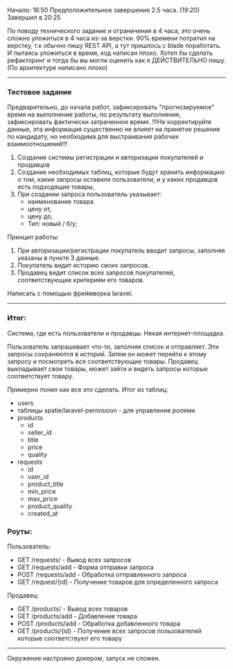 Начало: 16:50
Предположительное завершение 2.5 часа. (19:20)
Завершил в 20:25 

По поводу технического задание и ограничения в 4 часа, это очень сложно уложиться в 4 часа из-за верстки. 90% времени потратил на верстку, т.к обычно пишу REST API, а тут пришлось
с blade поработать. И пытаясь уложиться в время, код написан плохо. Хотел бы сделать рефакторинг и тогда бы вы могли оценить как
я ДЕЙСТВИТЕЛЬНО пишу. (По архитектуре написано плохо)


---

### Тестовое задание

Предварительно, до начала работ, зафиксировать "прогнозируемое" время на выполнение работы, по результату выполнения, зафиксировать фактически затраченное время.
!!!Не корректируйте данные, эта информация существенно не влияет на принятие решения по кандидату, но необходима для выстраивания рабочих взаимоотношений!!!

1. Создание системы регистрации и авторизации покупателей и продавцов
2. Создание необходимых таблиц, которые будут хранить информацию о том, какие запросы оставили пользователи, и у каких продавцов есть подходящие товары,
3. При создании запроса пользователь указывает:
    * наименование товара
    * цену от,
    * цену до,
    * Тип: новый / б/у;

Принцип работы:
1. При авторизации/регистрации покупатель вводит запросы, заполняя указаны в пункте 3 данные.
2. Покупатель видит историю своих запросов.
3. Продавец видит список всех запросов покупателей, соответствующие критериям его товаров.

Написать с помощью фреймворка laravel.

---

### Итог:

Система, где есть пользователи и продавцы. Некая интернет-площадка.

Пользователь запрашивает что-то, заполняя список и отправляет. Эти запросы сохраняются в историй. Затем он может перейти к этому запросу и посмотреть все соответствующие товары.
Продавец выкладывает свои товары, может зайти и видеть запросы которые соответствует товару.

Примерно понял как все это сделать. Итог из таблиц:
- users
- таблицы spatie/laravel-permission - для управление ролями
- products
    - id
    - seller_id
    - title
    - price
    - quality
- requests
    - id
    - user_id
    - product_title
    - min_price
    - max_price
    - product_quality
    - created_at


### Роуты:

Пользователь:
- GET /requests/ - Вывод всех запросов
- GET /requests/add - Форма отправки запроса
- POST /requests/add - Обработка отправленного запроса
- GET /request/{id} - Получение товаров для определенного запроса

Продавец:
- GET /products/ - Вывод всех товаров
- GET /products/add - Добавление товара
- POST /products/add - Обработка добавленного товара
- GET /products/{id} - Получение всех запросов пользователей которые соответствуют его товару

---

Окружение настроено докером, запуск не сложен.
